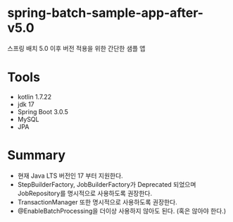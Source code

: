 # spring-batch-sample-app-after-v5.0
스프링 배치 5.0 이후 버전 적용을 위한 간단한 샘플 앱

# Tools
- kotlin 1.7.22
- jdk 17
- Spring Boot 3.0.5
- MySQL
- JPA

# Summary
- 현재 Java LTS 버전인 17 부터 지원한다.
- StepBuilderFactory, JobBuilderFactory가 Deprecated 되었으며 JobRepository를 명시적으로 사용하도록 권장한다.
- TransactionManager 또한 명시적으로 사용하도록 권장한다.
- @EnableBatchProcessing을 더이상 사용하지 않아도 된다. (혹은 않아야 한다.)
